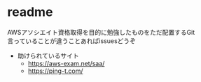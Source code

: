 # readme

AWSアソシエイト資格取得を目的に勉強したものをただ配置するGit  
言っていることが違うことあればissuesどうぞ  

- 助けられているサイト
  - <https://aws-exam.net/saa/>
  - <https://ping-t.com/>
